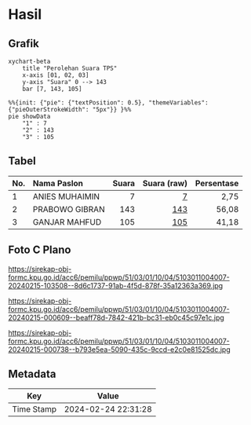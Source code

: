 # Hasil

## Grafik

```mermaid
xychart-beta
    title "Perolehan Suara TPS"
    x-axis [01, 02, 03]
    y-axis "Suara" 0 --> 143
    bar [7, 143, 105]
```

```mermaid
%%{init: {"pie": {"textPosition": 0.5}, "themeVariables": {"pieOuterStrokeWidth": "5px"}} }%%
pie showData
    "1" : 7
    "2" : 143
    "3" : 105
```

## Tabel

| No. | Nama Paslon    | Suara | Suara (raw) | Persentase |
|:--- |:-------------- | -----:| -----------:| ----------:|
| 1   | ANIES MUHAIMIN | 7     | [7][p-1]    | 2,75       |
| 2   | PRABOWO GIBRAN | 143   | [143][p-2]  | 56,08      |
| 3   | GANJAR MAHFUD  | 105   | [105][p-3]  | 41,18      |


[p-1]: https://github.com/gigit-pemilu/pemilu-2024-51-bali/blob/main/pilpres/hitung-suara/sub/51-bali/sub/03-badung/sub/01-kuta/sub/1004-legian/sub/007-tps/sub/paslon-1.txt
[p-2]: https://github.com/gigit-pemilu/pemilu-2024-51-bali/blob/main/pilpres/hitung-suara/sub/51-bali/sub/03-badung/sub/01-kuta/sub/1004-legian/sub/007-tps/sub/paslon-2.txt
[p-3]: https://github.com/gigit-pemilu/pemilu-2024-51-bali/blob/main/pilpres/hitung-suara/sub/51-bali/sub/03-badung/sub/01-kuta/sub/1004-legian/sub/007-tps/sub/paslon-3.txt

## Foto C Plano

https://sirekap-obj-formc.kpu.go.id/acc6/pemilu/ppwp/51/03/01/10/04/5103011004007-20240215-103508--8d6c1737-91ab-4f5d-878f-35a12363a369.jpg

https://sirekap-obj-formc.kpu.go.id/acc6/pemilu/ppwp/51/03/01/10/04/5103011004007-20240215-000609--beaff78d-7842-421b-bc31-eb0c45c97e1c.jpg

https://sirekap-obj-formc.kpu.go.id/acc6/pemilu/ppwp/51/03/01/10/04/5103011004007-20240215-000738--b793e5ea-5090-435c-9ccd-e2c0e81525dc.jpg


## Metadata

| Key        | Value               |
| ---------- | ------------------- |
| Time Stamp | 2024-02-24 22:31:28 |



